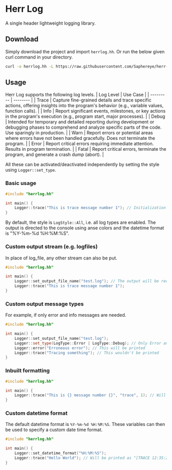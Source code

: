 # Herr Log
A single header lightweight logging library.

## Download
Simply download the project and import `herrlog.hh`. Or run the below given curl command in your directory.
```bash
curl -o herrlog.hh -L https://raw.githubusercontent.com/Saphereye/herr-log/main/herrlog.hh
```

## Usage
Herr Log supports the following log levels.
| Log Level | Use Case |
| --------- | -------- |
| Trace     | Capture fine-grained details and trace specific actions, offering insights into the program's behavior (e.g., variable values, function calls). |
| Info      | Report significant events, milestones, or key actions in the program's execution (e.g., program start, major processes). |
| Debug     | Intended for temporary and detailed reporting during development or debugging phases to comprehend and analyze specific parts of the code. Use sparingly in production. |
| Warn | Report errors or potential areas where errors have not been handled gracefully. Does not terminate the program. |
| Error     | Report critical errors requiring immediate attention. Results in program termination. |
| Fatal | Report critical errors, terminate the program, and generate a crash dump (abort). |

All these can be activated/deactivated independently by setting the style using `Logger::set_type`.

### Basic usage
```cpp
#include "herrlog.hh"

int main() {
    Logger::trace("This is trace message number 1"); // Initialization is not required
}
```
By default, the style is `LogStyle::All`, i.e. all log types are enabled. The output is directed to the console using anse colors and the datetime format is "%Y-%m-%d %H:%M:%S".

### Custom output stream (e.g. logfiles)
In place of log_file, any other stream can also be put.

```cpp
#include "herrlog.hh"

int main() {
    Logger::set_output_file_name("test.log"); // The output will be redirected to "test.log"
    Logger::trace("This is trace message number 1");
}
```

### Custom output message types
For example, if only error and info messages are needed.

```cpp
#include "herrlog.hh"

int main() {
    Logger::set_output_file_name("test.log");
    Logger::set_type(LogType::Error | LogType::Debug); // Only Error and Debug logs will be shown
    Logger::error("Erroneous error"); // This will be printed
    Logger::trace("Tracing something"); // This wouldn't be printed
}
```

### Inbuilt formatting
```cpp
#include "herrlog.hh"

int main() {
    Logger::trace("This is {} message number {}", "trace", 1); // Will be printed as "[TRACE 2023-12-31 12:41:09] This is trace message number 1"
}
```

### Custom datetime format
The default datetime format is `%Y-%m-%d %H:%M:%S`. These variables can then be used to specify a custom date time format.
```cpp
#include "herrlog.hh"

int main() {
    Logger::set_datetime_format("%H:%M:%S");
    Logger::trace("Hello World"); // Will be printed as "[TRACE 12:35:24] Hello World"
}
```